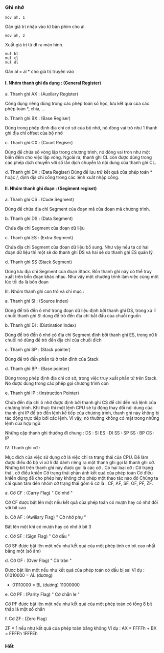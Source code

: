 ### Ghi nhớ

    mov ah, 1

Gán giá trị nhập vào từ bàn phím cho al.

    mov ah, 2

Xuất giá trị từ dl ra màn hình.

    mul bl
    mul cl
    mul dl
    
Gán al = al * cho giá trị truyền vào

#### I. Nhóm thanh ghi đa dụng : (General Register)
a. Thanh ghi AX : (Auxliary Register)

Công dụng riêng dùng trong các phép toán số học, lưu kết quả của các phép toán *, chia, ...

b. Thanh ghi BX : (Base Regiser)

Dùng trong phép định địa chỉ cơ sở của bộ nhớ, nó đóng vai trò như 1 thanh ghi địa chỉ offset của bộ nhớ

c. Thanh ghi CX : (Count Regiser)

Dùng để chứa số vòng lặp trong chương trình, nó đóng vai tròn như một biến đếm cho việc lặp vòng. Ngoài ra, thanh ghi
CL còn được dùng trong các phép dịch chuyển với số lần dịch chuyển là nội dung của thanh ghi CL.

d. Thanh ghi DX : (Data Regiser)
Dùng để lưu trữ kết quả của phép toán * hoặc /, định địa chỉ cổng trong các lệnh xuất nhập cổng.

#### II. Nhóm thanh ghi đoạn : (Segiment regiset)
a. Thanh ghi CS : (Code Segment)

Dùng để chứa địa chỉ Segment của đoạn mã của đoạn mã chương trình.

b. Thanh ghi DS : (Data Segment)

Chứa địa chỉ Segment của đoạn dữ liệu

c. Thanh ghi ES : (Extra Segment)

Chứa địa chỉ Segment của đoạn dữ liệu bổ sung. Như vậy nếu ta có hai đoạn dữ liệu thì một sẽ do thanh ghi DS và hai sẽ do thanh ghi ES quản lý.

d. Thanh ghi SS (Stack Segment)

Dùng lưu địa chỉ Segment của đoạn Stack. Bốn thanh ghi này có thể truy xuất trên bốn đoạn khác nhau. Như vậy một chương trình làm việc cùng một lúc tối đa là bốn đoạn

III. Nhóm thanh ghi con trỏ và chỉ mục :

a. Thanh ghi SI : (Source Index)

Dùng để trỏ đến ô nhớ trong đoạn dữ liệu định bởi thanh ghi
DS, trong xử lí chuỗi thanh ghi SI dùng để trỏ đến địa chỉ bắt
đầu của chuỗi nguồn

b. Thanh ghi DI : (Distination Index)

Dùng để trỏ đến ô nhớ có địa chỉ Segment định bởi thanh ghi
ES, trong xử lí chuỗi nó dùng để trỏ đến địa chỉ của chuỗi đích

c. Thanh ghi SP : (Stack pointer)

Dùng để trỏ đến phần tử ở trên đỉnh của Stack

d. Thanh ghi BP : (Base pointer)

Dùng trong phép định địa chỉ cơ sở, trong việc truy xuất
phần tử trên Stack. Nó được dùng trong các phép gọi chương
trình con

e. Thanh ghi IP : (Instruction Pointer)

Chứa đến địa chỉ ô nhớ được định bởi thanh ghi CS để chỉ
đến mã lệnh của chương trình. Khi thực thi một lệnh CPU sẽ tự
động thay đổi nội dung của thanh ghi IP để trỏ đến lệnh kế tiếp
của chương trình, thanh ghi này không bị tác động trực tiếp bởi
các lệnh. Vì vậy, nó thường không có mặt trong những lệnh của
hợp ngữ.

Những cặp thanh ghi thường đi chung :
DS : SI
ES : DI
SS : SP
SS : BP
CS : IP

IV. Thanh ghi cờ :

Mục đích của việc sử dụng cờ là việc chỉ ra trạng thái của CPU.
Để làm được điều đó bộ vi xử lí đã dành riêng ra một thanh ghi
gọi là thanh ghi cờ. Những bit trên thanh ghi này được gọi là các
cờ . Có hai loại cờ : Cờ trạng thái, cờ điều khiển
Cờ trạng thái phản ánh kết quả của phép toán
Cờ điều khiển dùng để cho phép hay không cho phép một thao tác
nào đó
Chúng ta chỉ quan tâm đến nhóm cờ trạng thái gồm 6 cờ là :
CF, AF, SF, OF, PF, ZF.

a. Cờ CF : (Carry Flag) " Cờ nhớ "

Cờ CF được bật lên một nếu kết quả của phép toán có mượn
hay có nhớ đối với bít cao

b. Cờ AF : (Awiliary Flag) " Cờ nhớ phụ "

Bật lên một khi có mượn hay có nhớ ở bít 3

c. Cờ SF : (Sign Flag) " Cờ dấu "

Cờ SF được bật lên một nếu như kết quả của một phép tính có
bít cao nhất bằng một (số âm)

d. Cờ OF : (Over Flag) " Cờ tràn "

Được bật lên một nếu như kết quả của phép toán có dấu bị sai
Ví dụ :
01010000 = AL (dương)
+ 01110000 = BL (dương)
11000000

e. Cờ PF : (Parity Flag) " Cờ chẵn le "

Cờ PF được bật lên một nếu như kết quả của một phép toán có
tổng 8 bít thấp là một số chẵn

f. Cờ ZF : (Zero Flag)

ZF = 1 nếu như kết quả của phép toán bằng không
Ví dụ :
AX = FFFFh
+
BX = FFFFh
1FFFEh
### Hết

